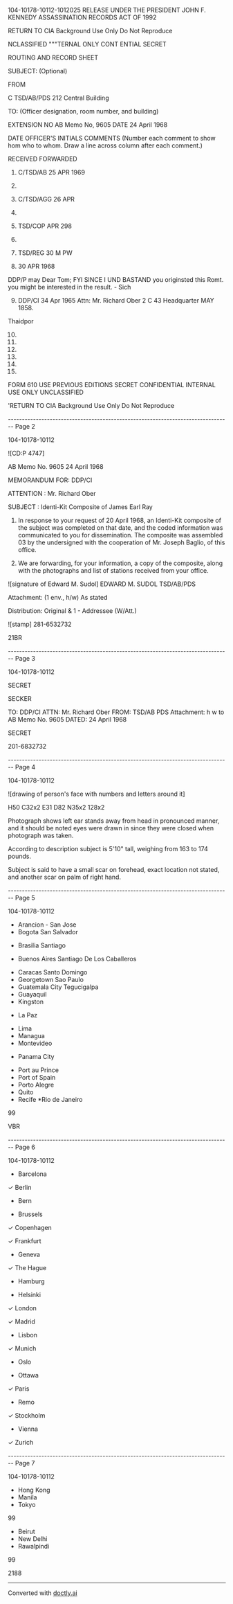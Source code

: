 104-10178-10112-1012025 RELEASE UNDER THE PRESIDENT JOHN F. KENNEDY ASSASSINATION RECORDS ACT OF 1992

RETURN TO CIA
Background Use Only
Do Not Reproduce

NCLASSIFIED """TERNAL ONLY CONT ENTIAL SECRET

ROUTING AND RECORD SHEET

SUBJECT: (Optional)

FROM

C TSD/AB/PDS
212 Central Building

TO: (Officer designation, room number, and building)

EXTENSION NO AB Memo No, 9605
DATE 24 April 1968

DATE
OFFICER'S
INITIALS
COMMENTS (Number each comment to show hom who to whom. Draw a line across column after each comment.)

RECEIVED FORWARDED

1. C/TSD/AB 25 APR 1969

2. 
3. C/TSD/AGG 26 APR

4. 
5. TSD/COP APR 298

6. 
7. TSD/REG 30 M PW

8. 30 APR 1968

DDP/P
may
Dear Tom; FYI
SINCE I UND BASTAND you originsted this Romt. you might be interested in the result. - Sich

9. DDP/CI 34 Apr 1965
   Attn: Mr. Richard Ober
   2 C 43 Headquarter MAY 1858.

Thaidpor

10. 
11. 
12. 
13. 
14. 
15. 
FORM 610 USE PREVIOUS EDITIONS SECRET CONFIDENTIAL INTERNAL USE ONLY UNCLASSIFIED

'RETURN TO CIA
Background Use Only
Do Not Reproduce


-------------------------------------------------------------------------------- Page 2

104-10178-10112

![CD:P 4747]

AB Memo No. 9605
24 April 1968

MEMORANDUM FOR: DDP/CI

ATTENTION : Mr. Richard Ober

SUBJECT : Identi-Kit Composite of James Earl Ray

1. In response to your request of 20 April 1968, an Identi-Kit composite of the subject was completed on that date, and the coded information was communicated to you for dissemination. The composite was assembled 03 by the undersigned with the cooperation of Mr. Joseph Baglio, of this office.

2. We are forwarding, for your information, a copy of the composite, along with the photographs and list of stations received from your office.

![signature of Edward M. Sudol]
EDWARD M. SUDOL
TSD/AB/PDS

Attachment: (1 env., h/w)
As stated

Distribution:
Original & 1 - Addressee (W/Att.)

![stamp]
281-6532732

21BR


-------------------------------------------------------------------------------- Page 3

104-10178-10112

SECRET

SECKER

TO: DDP/CI
ATTN: Mr. Richard Ober
FROM: TSD/AB PDS
Attachment: h w to AB Memo No. 9605
DATED: 24 April 1968

SECRET

201-6832732


-------------------------------------------------------------------------------- Page 4

104-10178-10112

![drawing of person's face with numbers and letters around it]

H50 C32x2 E31 D82 N35x2 128x2

Photograph shows left ear stands away from head in pronounced manner, and it should be noted eyes were drawn in since they were closed when photograph was taken.

According to description subject is 5'10" tall, weighing from 163 to 174 pounds.

Subject is said to have a small scar on forehead, exact location not stated, and another scar on palm of right hand.


-------------------------------------------------------------------------------- Page 5

104-10178-10112

*   Arancion - San Jose
*   Bogota San Salvador
-   Brasilia Santiago
*   Buenos Aires Santiago De Los Caballeros
-   Caracas Santo Domingo
-   Georgetown Sao Paulo
-   Guatemala City Tegucigalpa
-   Guayaquil
-   Kingston
*   La Paz
-   Lima
-   Managua
-   Montevideo
*   Panama City
-   Port au Prince
-   Port of Spain
-   Porto Alegre
-   Quito
-   Recife
    *Rio de Janeiro

99

VBR


-------------------------------------------------------------------------------- Page 6

104-10178-10112

- Barcelona

✓ Berlin

- Bern

- Brussels

✓ Copenhagen

✓ Frankfurt

- Geneva

✓ The Hague

- Hamburg

- Helsinki

✓ London

✓ Madrid

- Lisbon

✓ Munich

- Oslo

- Ottawa

✓ Paris

- Remo

✓ Stockholm

- Vienna

✓ Zurich


-------------------------------------------------------------------------------- Page 7

104-10178-10112

* Hong Kong
* Manila
* Tokyo

99

* Beirut
* New Delhi
* Rawalpindi

99

2188


---
Converted with [doctly.ai](https://doctly.ai)